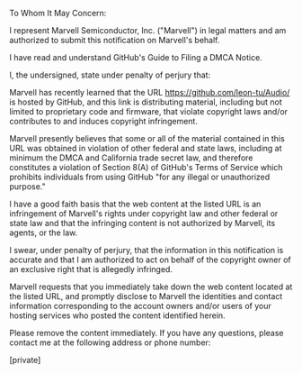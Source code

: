 To Whom It May Concern:

I represent Marvell Semiconductor, Inc. ("Marvell") in legal matters and am authorized to submit this notification on Marvell's behalf.

I have read and understand GitHub's Guide to Filing a DMCA Notice.

I, the undersigned, state under penalty of perjury that:

Marvell has recently learned that the URL https://github.com/leon-tu/Audio/ is hosted by GitHub, and this link is distributing material, including but not limited to proprietary code and firmware, that violate copyright laws and/or contributes to and induces copyright infringement.

Marvell presently believes that some or all of the material contained in this URL was obtained in violation of other federal and state laws, including at minimum the DMCA and California trade secret law, and therefore constitutes a violation of Section 8(A) of GitHub's Terms of Service which prohibits individuals from using GitHub "for any illegal or unauthorized purpose."

I have a good faith basis that the web content at the listed URL is an infringement of Marvell's rights under copyright law and other federal or state law and that the infringing content is not authorized by Marvell, its agents, or the law.

I swear, under penalty of perjury, that the information in this notification is accurate and that I am authorized to act on behalf of the copyright owner of an exclusive right that is allegedly infringed.

Marvell requests that you immediately take down the web content located at the listed URL, and promptly disclose to Marvell the identities and contact information corresponding to the account owners and/or users of your hosting services who posted the content identified herein.

Please remove the content immediately. If you have any questions, please contact me at the following address or phone number:

[private]

